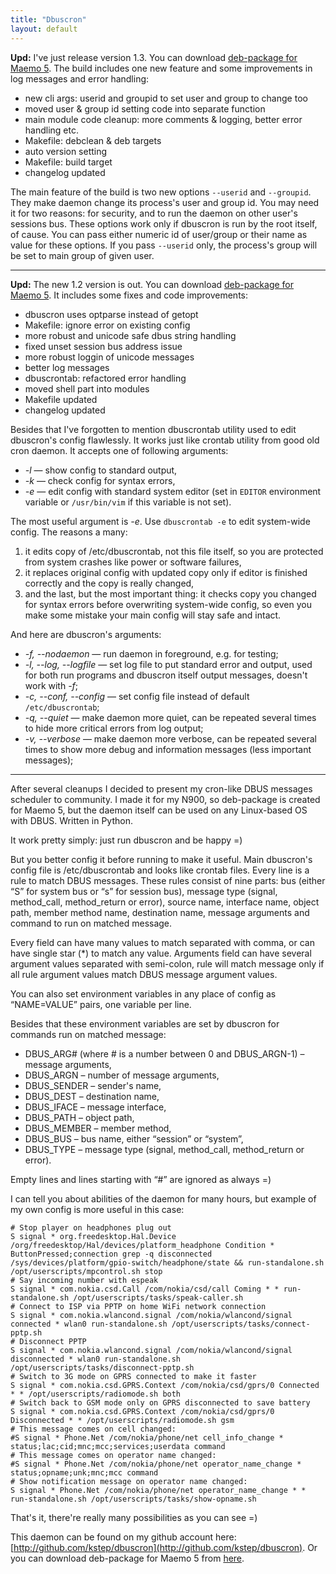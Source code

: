 ```yaml
---
title: "Dbuscron"
layout: default 
---
```

**Upd:** I've just release version 1.3. You can download [deb-package for Maemo 5](../../../download/71). The build includes one new feature and some improvements in log messages and error handling:

  - new cli args: userid and groupid to set user and group to change too
  - moved user & group id setting code into separate function
  - main module code cleanup: more comments & logging, better error handling etc.
  - Makefile: debclean & deb targets
  - auto version setting
  - Makefile: build target
  - changelog updated

The main feature of the build is two new options `--userid` and `--groupid`. They make daemon change its process's user and group id. You may need it for two reasons: for security, and to run the daemon on other user's sessions bus. These options work only if dbuscron is run by the root itself, of cause. You can pass either numeric id of user/group or their name as value for these options. If you pass `--userid` only, the process's group will be set to main group of given user.

* * *

**Upd:** The new 1.2 version is out. You can download [deb-package for Maemo 5](../../../download/70). It includes some fixes and code improvements:

  - dbuscron uses optparse instead of getopt
  - Makefile: ignore error on existing config
  - more robust and unicode safe dbus string handling
  - fixed unset session bus address issue
  - more robust loggin of unicode messages
  - better log messages
  - dbuscrontab: refactored error handling
  - moved shell part into modules
  - Makefile updated
  - changelog updated

Besides that I've forgotten to mention dbuscrontab utility used to edit dbuscron's config flawlessly. It works just like crontab utility from good old cron daemon. It accepts one of following arguments:

  - _-l_ — show config to standard output,
  - _-k_ — check config for syntax errors,
  - _-e_ — edit config with standard system editor (set in `EDITOR` environment variable or `/usr/bin/vim` if this variable is not set).

The most useful argument is _-e_. Use `dbuscrontab -e` to edit system-wide config. The reasons a many:

  1. it edits copy of /etc/dbuscrontab, not this file itself, so you are protected from system crashes like power or software failures,
  2. it replaces original config with updated copy only if editor is finished correctly and the copy is really changed,
  3. and the last, but the most important thing: it checks copy you changed for syntax errors before overwriting system-wide config, so even you make some mistake your main config will stay safe and intact.

And here are dbuscron's arguments:

  - _-f, --nodaemon_ — run daemon in foreground, e.g. for testing;
  - _-l, --log, --logfile_ — set log file to put standard error and output, used for both run programs and dbuscron itself output messages, doesn't work with _-f_;
  - _-c, --conf, --config_ — set config file instead of default `/etc/dbuscrontab`;
  - _-q, --quiet_ — make daemon more quiet, can be repeated several times to hide more critical errors from log output;
  - _-v, --verbose_ — make daemon more verbose, can be repeated several times to show more debug and information messages (less important messages);

* * *

After several cleanups I decided to present my cron-like DBUS messages scheduler to community. I made it for my N900, so deb-package is created for Maemo 5, but the daemon itself can be used on any Linux-based OS with DBUS. Written in Python.

It work pretty simply: just run dbuscron and be happy =)

But you better config it before running to make it useful. Main dbuscron's config file is /etc/dbuscrontab and looks like crontab files. Every line is a rule to match DBUS messages. These rules consist of nine parts: bus (either “S” for system bus or “s” for session bus), message type (signal, method_call, method_return or error), source name, interface name, object path, member method name, destination name, message arguments and command to run on matched message.

Every field can have many values to match separated with comma, or can have single star (*) to match any value. Arguments field can have several argument values separated with semi-colon, rule will match message only if all rule argument values match DBUS message argument values.

You can also set environment variables in any place of config as “NAME=VALUE” pairs, one variable per line.

Besides that these environment variables are set by dbuscron for commands run on matched message:

  - DBUS_ARG# (where # is a number between 0 and DBUS_ARGN-1) – message arguments,
  - DBUS_ARGN – number of message arguments,
  - DBUS_SENDER – sender's name,
  - DBUS_DEST – destination name,
  - DBUS_IFACE – message interface,
  - DBUS_PATH – object path,
  - DBUS_MEMBER – member method,
  - DBUS_BUS – bus name, either “session” or “system”,
  - DBUS_TYPE – message type (signal, method_call, method_return or error).

Empty lines and lines starting with “#” are ignored as always =)

I can tell you about abilities of the daemon for many hours, but example of my own config is more useful in this case:
    
    # Stop player on headphones plug out  
    S signal * org.freedesktop.Hal.Device /org/freedesktop/Hal/devices/platform_headphone Condition * ButtonPressed;connection grep -q disconnected /sys/devices/platform/gpio-switch/headphone/state && run-standalone.sh /opt/userscripts/mpcontrol.sh stop
    # Say incoming number with espeak  
    S signal * com.nokia.csd.Call /com/nokia/csd/call Coming * * run-standalone.sh /opt/userscripts/tasks/speak-caller.sh  
    # Connect to ISP via PPTP on home WiFi network connection  
    S signal * com.nokia.wlancond.signal /com/nokia/wlancond/signal connected * wlan0 run-standalone.sh /opt/userscripts/tasks/connect-pptp.sh  
    # Disconnect PPTP  
    S signal * com.nokia.wlancond.signal /com/nokia/wlancond/signal disconnected * wlan0 run-standalone.sh /opt/userscripts/tasks/disconnect-pptp.sh  
    # Switch to 3G mode on GPRS connected to make it faster  
    S signal * com.nokia.csd.GPRS.Context /com/nokia/csd/gprs/0 Connected * * /opt/userscripts/radiomode.sh both  
    # Switch back to GSM mode only on GPRS disconnected to save battery  
    S signal * com.nokia.csd.GPRS.Context /com/nokia/csd/gprs/0 Disconnected * * /opt/userscripts/radiomode.sh gsm  
    # This message comes on cell changed:  
    #S signal * Phone.Net /com/nokia/phone/net cell_info_change * status;lac;cid;mnc;mcc;services;userdata command  
    # This message comes on operator name changed:  
    #S signal * Phone.Net /com/nokia/phone/net operator_name_change * status;opname;unk;mnc;mcc command  
    # Show notification message on operator name changed:  
    S signal * Phone.Net /com/nokia/phone/net operator_name_change * * run-standalone.sh /opt/userscripts/tasks/show-opname.sh

That's it, there're really many possibilities as you can see =)

This daemon can be found on my github account here: [http://github.com/kstep/dbuscron](http://github.com/kstep/dbuscron). Or you can download deb-package for Maemo 5 from [here](../../../download/69).

